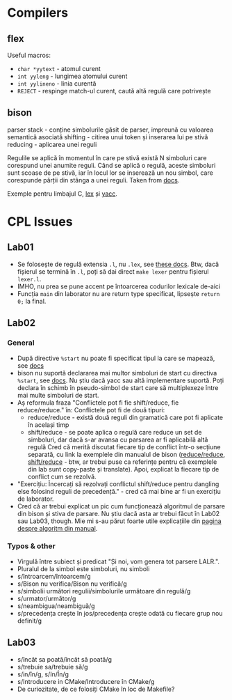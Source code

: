 Compilers
=========

## flex

Useful macros:
* `char *yytext` - atomul curent
* `int yyleng` - lungimea atomului curent
* `int yylineno` - linia curentă
* `REJECT` - respinge match-ul curent, caută altă regulă care potrivește


## bison

parser stack - conține simbolurile găsit de parser, impreună cu valoarea semantică asociată
shifting - citirea unui token și inserarea lui pe stivă
reducing - aplicarea unei reguli

Regulile se aplică în momentul în care pe stivă există N simboluri care corespund unei anumite
reguli. Când se aplică o regulă, aceste simboluri sunt scoase de pe stivă, iar în locul lor se
inserează un nou simbol, care corespunde părții din stânga a unei reguli. Taken from [docs][1].


Exemple pentru limbajul C, [lex][2] și [yacc][3].


CPL Issues
==========

## Lab01
* Se folosește de regulă extensia `.l`, nu `.lex`, see [these docs][4]. Btw, dacă fișierul se
termină în `.l`, poți să dai direct `make lexer` pentru fișierul `lexer.l`.
* IMHO, nu prea se pune accent pe întoarcerea codurilor lexicale de-aici
* Funcția `main` din laborator nu are return type specificat, lipsește `return 0;` la final.

## Lab02

### General
* După directive `%start` nu poate fi specificat tipul la care se mapează, see [docs][5]
* bison nu suportă declararea mai multor simboluri de start cu directiva `%start`, see [docs][6].
  Nu știu dacă yacc sau altă implementare suportă. Poți declara în schimb în pseudo-simbol de
  start care să multiplexeze între mai multe simboluri de start.
* Aș reformula fraza "Conflictele pot fi fie shift/reduce, fie reduce/reduce." în:
  Conflictele pot fi de două tipuri:
    - reduce/reduce - există două reguli din gramatică care pot fi aplicate în același timp
    - shift/reduce - se poate aplica o regulă care reduce un set de simboluri, dar dacă s-ar avansa
      cu parsarea ar fi aplicabilă altă regulă
  Cred că merită discutat fiecare tip de conflict într-o secțiune separată, cu link la exemplele din
  manualul de bison ([reduce/reduce][7], [shift/reduce][8] - btw, ar trebui puse ca referințe
  pentru că exemplele din lab sunt copy-paste și translate). Apoi, explicat la fiecare tip de
  conflict cum se rezolvă.
* "Exercițiu: Încercați să rezolvați conflictul shift/reduce pentru dangling else folosind reguli
  de precedență." - cred că mai bine ar fi un exercițiu de laborator.
* Cred că ar trebui explicat un pic cum funcționează algoritmul de parsare din bison și stiva de
  parsare. Nu știu dacă asta ar trebui făcut în Lab02 sau Lab03, though. Mie mi s-au părut foarte
  utile explicațiile din [pagina despre algoritm din manual][1].

### Typos & other
* Virgulă între subiect și predicat "Și noi, vom genera tot parsere LALR.".
* Pluralul de la simbol este simboluri, nu simboli
* s/întroarcem/întoarcem/g
* s/Bison nu verifica/Bison nu verifică/g
* s/simbolii următori regulii/simbolurile următoare din regulă/g
* s/urmator/următor/g
* s/neambigua/neambiguă/g
* s/precedența crește în jos/precedența crește odată cu fiecare grup nou definit/g

## Lab03

* s/încât sa poată/încât să poată/g
* s/trebuie sa/trebuie să/g
* s/in/în/g, s/In/În/g
* s/Introducere in CMake/Introducere în CMake/g
* De curiozitate, de ce folosiți CMake în loc de Makefile?


[1]: https://www.gnu.org/software/bison/manual/html_node/Algorithm.html#Algorithm
[2]: http://www.lysator.liu.se/c/ANSI-C-grammar-y.html
[3]: http://www.lysator.liu.se/c/ANSI-C-grammar-l.html
[4]: http://pubs.opengroup.org/onlinepubs/009695399/utilities/make.html
[5]: http://dinosaur.compilertools.net/bison/bison_6.html#SEC55]
[6]: https://www.gnu.org/software/bison/manual/html_node/Multiple-start_002dsymbols.html
[7]: https://www.gnu.org/software/bison/manual/html_node/Reduce_002fReduce.html
[8]: https://www.gnu.org/software/bison/manual/html_node/Shift_002fReduce.html
